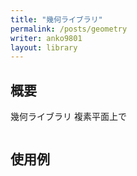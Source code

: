 ```yaml
---
title: "幾何ライブラリ"
permalink: /posts/geometry
writer: anko9801
layout: library
---
```


## 概要

幾何ライブラリ
複素平面上で

```cpp

```

## 使用例



